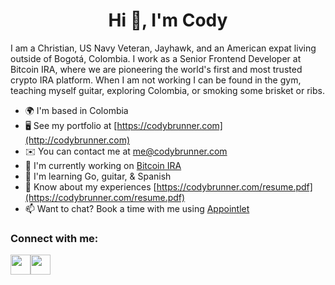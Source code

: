 <h1 align="center">Hi 👋, I'm Cody</h1>

I am a Christian, US Navy Veteran, Jayhawk, and an American expat living outside of Bogotá, Colombia. I work as a Senior Frontend Developer at Bitcoin IRA, where we are pioneering the world's first and most trusted crypto IRA platform. When I am not working I can be found in the gym, teaching myself guitar, exploring Colombia, or smoking some brisket or ribs.

*   🌍  I'm based in Colombia
*   🖥️  See my portfolio at [https://codybrunner.com](http://codybrunner.com)
*   ✉️  You can contact me at [me@codybrunner.com](mailto:me@codybrunner.com)
*   🚀  I'm currently working on [Bitcoin IRA](https://bitcoinira.com)
*   🧠  I'm learning Go, guitar, & Spanish
*   📄  Know about my experiences [https://codybrunner.com/resume.pdf](https://codybrunner.com/resume.pdf)
*   📫  Want to chat? Book a time with me using [Appointlet](https://appt.link/cody-brunner-dev)

<h3 align="left">Connect with me:</h3>

<p align="left"> <a href="https://www.github.com/rockchalkwushock" target="_blank" rel="noreferrer"><img src="https://raw.githubusercontent.com/danielcranney/readme-generator/main/public/icons/socials/github-dark.svg" width="32" height="32" /></a><a href="https://www.linkedin.com/in/cody-brunner" target="_blank" rel="noreferrer"><img src="https://raw.githubusercontent.com/danielcranney/readme-generator/main/public/icons/socials/linkedin.svg" width="32" height="32" /></a></p>

